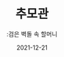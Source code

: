 ---
title: 추모관
subtitle: ":검은 벽돌 속 할머니"
date: 2021-12-21
summary: 고인이 된 일본군성노예제 피해자들의 얼굴과 사망날짜가 벽돌 면을 채우고 있다. 또한 이름과 얼굴을 남기지 못한 채 희생된 피해자들은 검은 벽돌로 채워져 있어서 함께 추모할 수 있다. 누구나 직접 헌화할 수 있는 공간이고, 다음에 마련될 꽃을 위해 헌화 후원금을 낼 수 있다. 
weight: 7
image: /exhibition/ex-02/section-07/s7-items1.png
layout: view01
resources:
- partial_layout: full-1
  components: 
  - name:
    params:
      icon: photo
    src: https://wwm3.s3.ap-northeast-2.amazonaws.com/exhibition/(3)2층/추모관/L1755718.jpg
    description: 
    target:
- partial_layout: diagonal-2
  components: 
  - name:
    params:
      icon: photo
    src: https://wwm3.s3.ap-northeast-2.amazonaws.com/exhibition/(3)2층/추모관/L1755415.jpg
    description:
    target:
  - name:
    params:
      icon: photo
    src: https://wwm3.s3.ap-northeast-2.amazonaws.com/exhibition/(3)2층/추모관/L1755718.jpg
    description: 
    target:
- partial_layout: diagonal-2
  components: 
  - name:
    params:
      icon: photo
    src: https://wwm3.s3.ap-northeast-2.amazonaws.com/exhibition/(3)2층/추모관/L1755719.jpg
    description:
    target:
  - name:
    params:
      icon: photo
    src: https://wwm3.s3.ap-northeast-2.amazonaws.com/exhibition/(3)2층/추모관/L1755728.jpg
    description: 
    target: 
- partial_layout: diagonal-2
  components: 
  - name:
    params:
      icon: photo
    src: https://wwm3.s3.ap-northeast-2.amazonaws.com/exhibition/(3)2층/추모관/L1755733.jpg
    description:
    target:
  - name:
    params:
      icon: photo
    src: https://wwm3.s3.ap-northeast-2.amazonaws.com/exhibition/(3)2층/추모관/L1755735.jpg
    description: 
    target:
- partial_layout: diagonal-2
  components: 
  - name:
    params:
      icon: photo
    src: https://wwm3.s3.ap-northeast-2.amazonaws.com/exhibition/(3)2층/추모관/L1755738.jpg
    description:
    target:
  - name:
    params:
      icon: photo
    src: https://wwm3.s3.ap-northeast-2.amazonaws.com/exhibition/(3)2층/추모관/L1755745.jpg
    description: 
    target: 
- partial_layout: diagonal-2
  components: 
  - name:
    params:
      icon: photo
    src: https://wwm3.s3.ap-northeast-2.amazonaws.com/exhibition/(3)2층/추모관/LHS_1779.jpg
    description:
    target:
  - name:
    params:
      icon: photo
    src: https://wwm3.s3.ap-northeast-2.amazonaws.com/exhibition/(3)2층/추모관/LHS_1789.jpg
    description: 
    target:                    
---